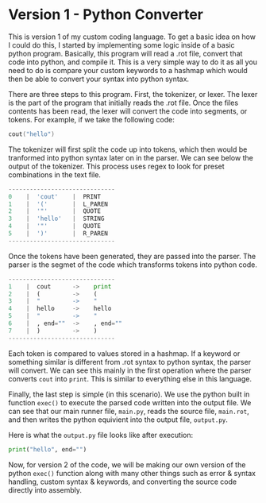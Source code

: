 # Version 1 - Python Converter

This is version 1 of my custom coding language. To get a basic idea on how I could do this, I started by implementing some logic inside of a basic python program. Basically, this program will read a .rot file, convert that code into python, and compile it. This is a very simple way to do it as all you need to do is compare your custom keywords to a hashmap which would then be able to convert your syntax into python syntax.

There are three steps to this program. First, the tokenizer, or lexer. The lexer is the part of the program that initially reads the .rot file. Once the files contents has been read, the lexer will convert the code into segments, or tokens. For example, if we take the following code:

```cpp
cout("hello")
```
The tokenizer will first split the code up into tokens, which then would be tranformed into python syntax later on in the parser. We can see below the output of the tokenizer. This process uses regex to look for preset combinations in the text file.
```py
------------------------------
0    |  'cout'    |  PRINT
1    |  '('       |  L_PAREN
2    |  '"'       |  QUOTE
3    |  'hello'   |  STRING
4    |  '"'       |  QUOTE
5    |  ')'       |  R_PAREN
------------------------------
```
Once the tokens have been generated, they are passed into the parser. The parser is the segmet of the code which transforms tokens into python code.
```py
------------------------------
1    |  cout      ->    print
2    |  (         ->    (
3    |  "         ->    "
4    |  hello     ->    hello
5    |  "         ->    "
6    |  , end=""  ->    , end=""
7    |  )         ->    )
------------------------------
```
Each token is compared to values stored in a hashmap. If a keyword or something similar is different from .rot syntax to python syntax, the parser will convert. We can see this mainly in the first operation where the parser converts `cout` into `print`. This is similar to everything else in this language.

Finally, the last step is simple (in this scenario). We use the python built in function `exec()` to execute the parsed code written into the output file. We can see that our main runner file, `main.py`, reads the source file, `main.rot`, and then writes the python equivient into the output file, `output.py`.

Here is what the `output.py` file looks like after execution:
```py
print("hello", end="")
```
Now, for version 2 of the code, we will be making our own version of the python `exec()` function along with many other things such as error & syntax handling, custom syntax & keywords, and converting the source code directly into assembly.
